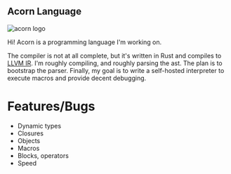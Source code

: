 ## Acorn Language

![acorn logo](http://www.charlesetc.com/images/acorn-logo.svg)

Hi! Acorn is a programming language I'm working on.

The compiler is not at all complete, but it's written in Rust and compiles to [LLVM IR](http://llvm.org/docs/LangRef.html).
I'm roughly compiling, and roughly parsing the ast. The plan is to bootstrap the parser. Finally, my goal is
to write a self-hosted interpreter to execute macros and provide decent debugging.

# Features/Bugs

  - Dynamic types
  - Closures
  - Objects
  - Macros
  - Blocks, operators
  - Speed
